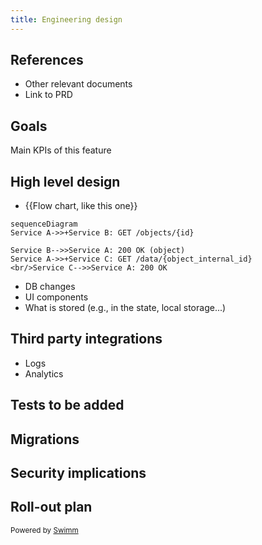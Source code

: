 ```yaml
---
title: Engineering design
---
```

## References

- Other relevant documents
- Link to PRD

## Goals

Main KPIs of this feature

## High level design

- {{Flow chart, like this one}}

```mermaid
sequenceDiagram
Service A->>+Service B: GET /objects/{id}

Service B-->>Service A: 200 OK (object)
Service A->>+Service C: GET /data/{object_internal_id}
<br/>Service C-->>Service A: 200 OK
```

- DB changes
- UI components
- What is stored (e.g., in the state, local storage...)

## Third party integrations

- Logs
- Analytics

## Tests to be added

## Migrations

## Security implications

## Roll-out plan

<SwmMeta repo-id="Z2l0aHViJTNBJTNBZWNvbW0lM0ElM0Ftb3NoaWtzd2ltbQ==" repo-name="ecomm"><sup>Powered by [Swimm](https://swimm-web-app--swmdv3-develop-staging-a696gm5o.web.app/)</sup></SwmMeta>
